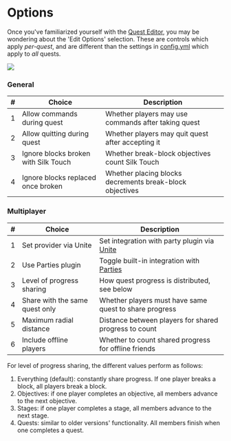 # Options

Once you've familiarized yourself with the [Quest Editor](../setup/quests-editor.md), you may be wondering about the 'Edit Options' selection. These are controls which apply _per-quest_, and are different than the settings in [config.yml](https://pikamug.gitbook.io/quests/setup/configuration#config.yml) which apply to _all_ quests.

![](https://camo.githubusercontent.com/01ac608458bd8b9ea686e4f66bb4d39e0131d0dd738a4317ba898f285345c08a/68747470733a2f2f692e696d6775722e636f6d2f7374485a504f752e706e67)

### General

| # | Choice                               | Description                                              |
| - | ------------------------------------ | -------------------------------------------------------- |
| 1 | Allow commands during quest          | Whether players may use commands after taking quest      |
| 2 | Allow quitting during quest          | Whether players may quit quest after accepting it        |
| 3 | Ignore blocks broken with Silk Touch | Whether break-block objectives count Silk Touch          |
| 4 | Ignore blocks replaced once broken   | Whether placing blocks decrements break-block objectives |

### Multiplayer

| # | Choice                         | Description                                                                                                 |
| - | ------------------------------ | ----------------------------------------------------------------------------------------------------------- |
| 1 | Set provider via Unite         | Set integration with party plugin via [Unite](dependencies.md#unite)                                        |
| 2 | Use Parties plugin             | Toggle built-in integration with [Parties](https://pikamug.gitbook.io/quests/beginner/dependencies#parties) |
| 3 | Level of progress sharing      | How quest progress is distributed, see below                                                                |
| 4 | Share with the same quest only | Whether players must have same quest to share progress                                                      |
| 5 | Maximum radial distance        | Distance between players for shared progress to count                                                       |
| 6 | Include offline players        | Whether to count shared progress for offline friends                                                        |

For level of progress sharing, the different values perform as follows:

1. Everything (default): constantly share progress. If one player breaks a block, all players break a block.
2. Objectives: if one player completes an objective, all members advance to the next objective.
3. Stages: if one player completes a stage, all members advance to the next stage.
4. Quests: similar to older versions' functionality. All members finish when one completes a quest.
